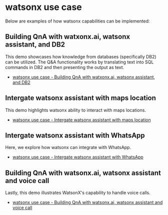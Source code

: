 # watsonx use case
Below are examples of how watsonx capabilities can be implemented:

## Building QnA with watxonx.ai, watsonx assistant, and DB2
This demo showcases how knowledge from databases (specifically DB2) can be utilized. The Q&A functionality works by translating text into SQL commands in DB2 and then presenting the output as text.

- [watsonx use case - Building QnA with watxonx.ai, watsonx assistant, and DB2](https://github.com/Client-Engineering-Indonesia/watsonx-incubation-2/tree/main/Lab%206%3A%20watsonx%20use%20case/Building%20QnA%20with%20watsonx.ai%2C%20watsonx%20assistant%20and%20DB2)

## Intergate watsonx assistant with maps location
This demo highlights watsonx ability to interact with maps locations.

- [watsonx use case - Intergate watsonx assistant with maps location](https://github.com/Client-Engineering-Indonesia/watsonx-incubation-2/tree/main/Lab%206%3A%20watsonx%20use%20case/Integrate%20watsonx%20assistant%20with%20maps%20location)

## Intergate watsonx assistant with WhatsApp
Here, we explore how watsonx can integrate with WhatsApp.

- [watsonx use case - Intergate watsonx assistant with WhatsApp](https://github.com/Client-Engineering-Indonesia/watsonx-incubation-2/tree/main/Lab%206%3A%20watsonx%20use%20case/Demo%20on%20watson%20assistant%20with%20WhatsApp)

## Building QnA with watsonx.ai, watsonx assistant and voice call
Lastly, this demo illustrates WatsonX's capability to handle voice calls.

- [watsonx use case - Building QnA with watsonx.ai, watsonx assistant and voice call](https://github.com/Client-Engineering-Indonesia/watsonx-incubation-2/tree/main/Lab%206%3A%20watsonx%20use%20case/Building%20QnA%20with%20watsonx.ai%2C%20watsonx%20assistant%20and%20voice%20call)
